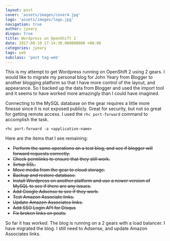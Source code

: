 ```yaml
---
layout: post
cover: 'assets/images/cover4.jpg'
logo: 'assets/images/logo.jpg'
navigation: true
author: jyeary
disqus: true
title: Wordpress on OpenShift 2
date: 2017-08-10 17:14:30.000000000 +00:00
categories: jyeary
tags: web
subclass: 'post tag-web'
---
```

This is my attempt to get Wordpress running on OpenShift 2 using 2 gears. I would like to migrate my personal blog for John Yeary from Blogger to another blogging platform so that I have more control of the
layout, and appearance. So I backed up the data from Blogger and used the import tool and it seems to have worked more amazingly than I could have imagined. 

Connecting to the MySQL database on the gear requires a little more finesse since it is not exposed publicly. Great for security, but not so great for getting remote access. I used the `rhc
port-forward` command to accomplish the task.

    rhc port-forward -a <application-name>

Here are the items that I see remaining:

  - ~~Perform the same operations on a test blog, and see if blogger
    will forward requests correctly.~~
  - ~~Check permlinks to ensure that they still work.~~
  - ~~Setup SSL.~~
  - ~~Move media from the gear to cloud storage.~~
  - ~~Backup and restore database.~~
  - ~~Install Wordpress on another platform and use a newer version of
    MySQL to see if there are any issues.~~
  - ~~Add Google Adsense to see if they work.~~
  - ~~Test Amazon Associate links.~~
  - ~~Update Amazon Associates links.~~
  - ~~Add SSO Login API for Disqus~~
  - ~~Fix broken links on posts.~~

So far it has worked. The blog is running on a 2 gears with a load balancer. I have migrated the blog. I still need to Adsense, and update Amazon Associates links.
